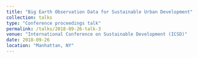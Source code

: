 ```yaml
---
title: "Big Earth Observation Data for Sustainable Urban Development"
collection: talks
type: "Conference proceedings talk"
permalink: /talks/2018-09-26-talk-3
venue: "International Conference on Sustainable Development (ICSD)"
date: 2018-09-26
location: "Manhattan, NY"
---
```

